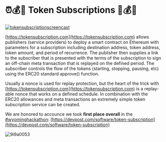# ⏰💰🤠 Token Subscriptions 🤠💰⏰

[![tokensubscriptionscreencast](https://user-images.githubusercontent.com/2653167/45360744-be265700-b58d-11e8-9ffc-10e1e57dafb0.jpg)](https://youtu.be/I16a_XKAVoY)

[https://tokensubscription.com](https://tokensubscription.com) allows publishers (service providers) to deploy a smart contract on Ethereum with parameters for a subscription including destination address, token address, token amount, and period of recurrence. The publisher then supplies a link to the subscriber that is presented with the terms of the subscription to sign an off-chain meta transaction that is replayed on the defined period. The subscriber controls the flow of the tokens (starting, stopping, pausing, etc) using the ERC20 standard approve() function.

Usually a nonce is used for replay protection, but the heart of the trick with [https://tokensubscription.com](https://tokensubscription.com) is a replay-able nonce that works on a defined schedule. In combination with the ERC20 allowances and meta transactions an extremely simple token subscription service can be created.

We are honored to accounce we took **first place overall** in the [#wyominghackathon](https://wyominghackathon.devpost.com/): [https://devpost.com/software/token-subscription](https://devpost.com/software/token-subscription)

![9i9a0053](https://user-images.githubusercontent.com/2653167/45361717-2c6c1900-b590-11e8-8d3f-3a32e9bc89b2.JPG)
